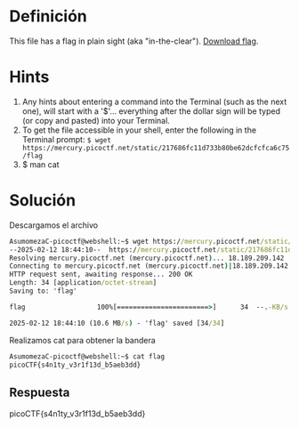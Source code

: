 # Definición
This file has a flag in plain sight (aka "in-the-clear"). [Download flag](https://mercury.picoctf.net/static/217686fc11d733b80be62dcfcfca6c75/flag).

# Hints
1. Any hints about entering a command into the Terminal (such as the next one), will start with a '$'... everything after the dollar sign will be typed (or copy and pasted) into your Terminal.
2. To get the file accessible in your shell, enter the following in the Terminal prompt: `$ wget https://mercury.picoctf.net/static/217686fc11d733b80be62dcfcfca6c75/flag`
3. $ man cat

# Solución
Descargamos el archivo

```cmd
AsumomezaC-picoctf@webshell:~$ wget https://mercury.picoctf.net/static/217686fc11d733b80be62dcfcfca6c75/flag
--2025-02-12 18:44:10--  https://mercury.picoctf.net/static/217686fc11d733b80be62dcfcfca6c75/flag
Resolving mercury.picoctf.net (mercury.picoctf.net)... 18.189.209.142
Connecting to mercury.picoctf.net (mercury.picoctf.net)|18.189.209.142|:443... connected.
HTTP request sent, awaiting response... 200 OK
Length: 34 [application/octet-stream]
Saving to: 'flag'

flag                  100%[=======================>]      34  --.-KB/s    in 0s      

2025-02-12 18:44:10 (10.6 MB/s) - 'flag' saved [34/34]
```

Realizamos cat para obtener la bandera
```cmd
AsumomezaC-picoctf@webshell:~$ cat flag
picoCTF{s4n1ty_v3r1f13d_b5aeb3dd}
```
## Respuesta
picoCTF{s4n1ty_v3r1f13d_b5aeb3dd}